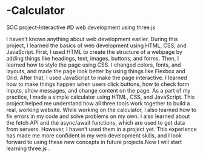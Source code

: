 # -Calculator
SOC project-Interactive #D web development using three.js


I haven’t known anything about web development earlier. During this project, I learned the basics of web development using HTML, CSS, and JavaScript. First, I used HTML to create the structure of a webpage by adding things like headings, text, images, buttons, and forms. Then, I learned how to style the page using CSS. I changed colors, fonts, and layouts, and made the page look better by using things like Flexbox and Grid. After that, I used JavaScript to make the page interactive. I learned how to make things happen when users click buttons, how to check form inputs, show messages, and change content on the page. As a part of my practice, I made a simple calculator using HTML, CSS, and JavaScript. This project helped me understand how all three tools work together to build a real, working website. While working on the calculator, I also learned how to fix errors in my code and solve problems on my own. I also learned about the fetch API and the async/await functions, which are used to get data from servers. However, I haven’t used them in a project yet. This experience has made me more confident in my web development skills, and I look forward to using these new concepts in future projects.Now I will start learning three.js .
